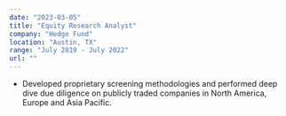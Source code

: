 ```yaml
---
date: "2023-03-05"
title: "Equity Research Analyst"
company: "Hedge Fund"
location: "Austin, TX"
range: "July 2019 - July 2022"
url: ""
---
```


- Developed proprietary screening methodologies and performed deep dive due diligence on publicly traded companies in North America, Europe and Asia Pacific.
